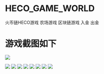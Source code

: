 # HECO_GAME_WORLD
火币链HECO游戏 农场游戏 区块链游戏 入金 出金
# 游戏截图如下


![](https://www.showdoc.com.cn/server/api/attachment/visitFile?sign=c1eb1a0111907d22a7ab9cc85b28b6d8)

![](https://www.showdoc.com.cn/server/api/attachment/visitFile?sign=dd1b973432d75e629b88265bb7e0d6a7)
![](https://www.showdoc.com.cn/server/api/attachment/visitFile?sign=12fa83b424672864f1817d1a9e78b3bc)
![](https://www.showdoc.com.cn/server/api/attachment/visitFile?sign=d802972a3ecfeaac6638267ed7f3f8e5)
![](https://www.showdoc.com.cn/server/api/attachment/visitFile?sign=ccd3e5871d71f200351e300cb7f884af)
![](https://www.showdoc.com.cn/server/api/attachment/visitFile?sign=c83eb8c0e36efacc4bb50ec27e0df1c1)
![](https://www.showdoc.com.cn/server/api/attachment/visitFile?sign=a3d05f0dd6e4a097d9fa45bd581c78b9)
![](https://www.showdoc.com.cn/server/api/attachment/visitFile?sign=9369e61576d4e05f1dc6cfb2fdfd1d2f)
![](https://www.showdoc.com.cn/server/api/attachment/visitFile?sign=d6bbca9c29acacf34f77ea5d13385fa1)
